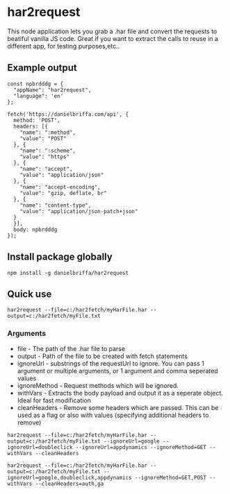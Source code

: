 # har2request

This node application lets you grab a .har file and convert the requests to beatiful vanilla JS code. Great if you want to extract the calls to reuse in a different app, for testing purposes,etc..

## Example output

```
const npbrdddg = {
  "appName": "har2request",
  "language": 'en'
};

fetch('https://danielbriffa.com/api', {
  method: 'POST',
  headers: [{
    "name": ":method",
    "value": "POST"
  }, {
    "name": ":scheme",
    "value": "https"
  }, {
    "name": "accept",
    "value": "application/json"
  }, {
    "name": "accept-encoding",
    "value": "gzip, deflate, br"
  }, {
    "name": "content-type",
    "value": "application/json-patch+json"
  }
  }],
  body: npbrdddg
});
```

## Install package globally

`npm install -g danielbriffa/har2request`

## Quick use

`har2request --file=c:/har2fetch/myHarFile.har --output=c:/har2fetch/myFile.txt`

### Arguments

- file - The path of the .har file to parse
- output - Path of the file to be created with fetch statements
- ignoreUrl - substrings of the requestUrl to ignore. You can pass 1 argument or multiple arguments, or 1 argument and comma seperated values
- ignoreMethod - Request methods which will be ignored.
- withVars - Extracts the body payload and output it as a seperate object. Ideal for fast modification
- cleanHeaders - Remove some headers which are passed. This can be used as a flag or also with values (specifying additional headers to remove)

`har2request --file=c:/har2fetch/myHarFile.har --output=c:/har2fetch/myFile.txt --ignoreUrl=google --ignoreUrl=doubleclick --ignoreUrl=appdynamics --ignoreMethod=GET --withVars --cleanHeaders`

`har2request --file=c:/har2fetch/myHarFile.har --output=c:/har2fetch/myFile.txt --ignoreUrl=google,doubleclick,appdynamics --ignoreMethod=GET,POST --withVars --cleanHeaders=auth,ga`
